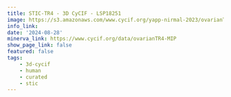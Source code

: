 ```yaml
---
title: STIC-TR4 - 3D CyCIF - LSP18251 
image: https://s3.amazonaws.com/www.cycif.org/yapp-nirmal-2023/ovarianTR4-MIP-minerva/Hoechst_ffffff-HLA-E_ff0000-STING_00ff00-TP53_0000ff.jpg
info_link: 
date: '2024-08-28'
minerva_link: https://www.cycif.org/data/ovarianTR4-MIP
show_page_link: false
featured: false
tags:
    - 3d-cycif
    - human
    - curated
    - stic
---
```

